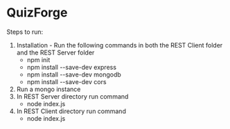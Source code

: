 # QuizForge
Steps to run:
1. Installation - Run the following commands in both the REST Client folder and the REST Server folder
   - npm init
   - npm install --save-dev express
   - npm install --save-dev mongodb
   - npm install --save-dev cors
2. Run a mongo instance
3. In REST Server directory run command
   - node index.js
4. In REST Client directory run command
   - node index.js
